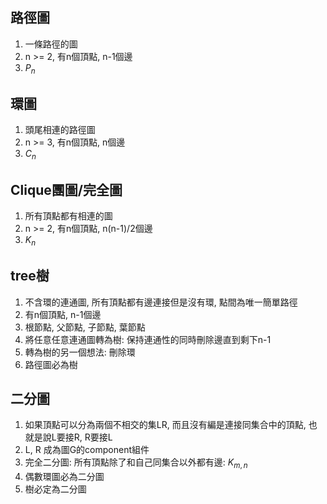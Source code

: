 ## 路徑圖
1. 一條路徑的圖
2. n >= 2, 有n個頂點, n-1個邊
3. $P_{n}$

## 環圖
1. 頭尾相連的路徑圖
2. n >= 3, 有n個頂點, n個邊
3. $C_{n}$

## Clique團圖/完全圖
1. 所有頂點都有相連的圖
2. n >= 2, 有n個頂點, n(n-1)/2個邊
3. $K_{n}$

## tree樹
1. 不含環的連通圖, 所有頂點都有邊連接但是沒有環, 點間為唯一簡單路徑
2. 有n個頂點, n-1個邊
3. 根節點, 父節點, 子節點, 葉節點
4. 將任意任意連通圖轉為樹: 保持連通性的同時刪除邊直到剩下n-1
5. 轉為樹的另一個想法: 刪除環
6. 路徑圖必為樹


## 二分圖
1. 如果頂點可以分為兩個不相交的集LR, 而且沒有編是連接同集合中的頂點, 也就是說L要接R, R要接L
2. L, R 成為圖G的component組件
3. 完全二分圖: 所有頂點除了和自己同集合以外都有邊: $K_{m, n}$
4. 偶數環圖必為二分圖
5. 樹必定為二分圖